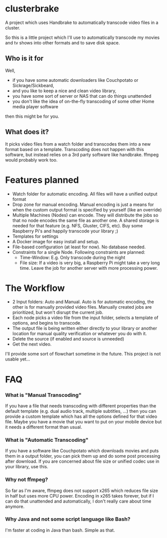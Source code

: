 # clusterbrake
A project which uses Handbrake to automatically transcode video files in a cluster.

So this is a little project which I'll use to automatically transcode my movies and tv shows into other formats and to save disk space.

## Who is it for
Well, 
* if you have some automatic downloaders like Couchpotato or Sickrage/Sickbeard,
* and you like to keep a nice and clean video library,
* you have some sort of server or NAS that can do things unattended
* you don't like the idea of on-the-fly transcoding of some other Home media player software

then this might be for you.

## What does it?
It picks video files from a watch folder and transcodes them into a new format based on a template. Transcoding does not happen with 
this software, but instead relies on a 3rd party software like handbrake. ffmpeg would probably work too.


# Features planned
* Watch folder for automatic encoding. All files will have a unified output format
* Drop zone for manual encoding. Manual encoding is just a means for when the custom output format is specified by yourself (like an override)
* Multiple Machines (Nodes) can encode. They will distribute the jobs so that no node encodes the same file as another one. A shared storage is needed
  for that feature (e.g. NFS, Gluster, CIFS, etc). Buy some Raspberry Pi's and happily transcode your library ;)
* Templates for settings
* A Docker image for easy install and setup.
* File-based configuration (at least for now). No database needed.
* Constraints for a single Node. Following constraints are planned:
  * Time-Window: E.g. Only transcode during the night
  * File size: If a video is very big, a Raspberry Pi might take a very long time. Leave the job for another server with more processing power.



# The Workflow
* 2 Input folders: Auto and Manual. Auto is for automatic encoding, the other is for manually provided video files. Manually created jobs are prioritized, but won't
  disrupt the current job.
* Each node picks a video file from the input folder, selects a template of options, and begins to transcode.
* The output file is being written either directly to your library or another location for manual quality verification or whatever you do with it. 
* Delete the source (if enabled and source is unneeded)
* Get the next video.

I'll provide some sort of flowchart sometime in the future. This project is not usable yet...

# FAQ

### What is "Manual Transcoding"
If you have a file that needs transcoding with different properties than the default template (e.g. dual audio track, multiple subtitles, ...) 
then you can provide a custom template which has all the options defined for that video file. Maybe you have a movie that you want to put on your mobile device
but it needs a different format than usual.

### What is "Automatic Transcoding"
If you have a software like Couchpotato which downloads movies and puts them in a output folder, you can pick them up and do some post processing after download.
If you are concerned about file size or unified codec use in your library, use this.

### Why not ffmpeg?
So far as I'm aware, ffmpeg does not support x265 which reduces file size in half but uses more CPU power. 
Encoding in x265 takes forever, but if I can do that unattended and automatically, I don't really care about time anymore.

### Why Java and not some script language like Bash?
I'm faster at coding in Java than bash. Simple as that.
